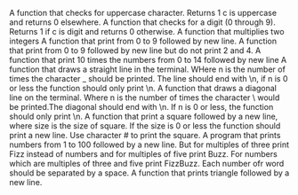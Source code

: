 A function that checks for uppercase character. Returns 1 c is uppercase and returns 0 elsewhere.
A function that checks for a digit (0 through 9). Returns 1 if c is digit and returns 0 otherwise.
A function that multiplies two integers
A function that print from 0 to 9 followed by new line.
A function that print from 0 to 9 followed by new line but do not print 2 and 4.
A function that print 10 times the numbers from 0 to 14 followed by new line
A function that draws a straight line in the terminal. WHere n is the number of times the character _ should be printed. The line should end with \n, if n is 0 or less the function should only print \n.
A function that draws a diagonal line on the terminal. Where n is the number of times the character \ would be printed.The diagonal should end with \n. If n is 0 or less, the function should only print \n.
A function that print a square followed by a new line, where size is the size of square. If the size is 0 or less the function should print a new line. Use character # to print the square.
A program that prints numbers from 1 to 100 followed by a new line. But for multiples of three print Fizz instead of numbers and for multiples of five print Buzz. For numbers which are multiples of three and five print FizzBuzz. Each number ofr word should be separated by a space.
A function that prints triangle followed by a new line.
